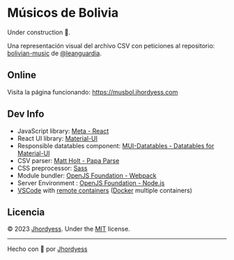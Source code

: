 # Músicos de Bolivia

Under construction 👷.

Una representación visual del archivo CSV con peticiones al repositorio: [bolivian-music](https://github.com/leanguardia/bolivian-music) de [@leanguardia](https://github.com/leanguardia).

## Online

Visita la página funcionando: <https://musbol.jhordyess.com>

## Dev Info

- JavaScript library: [Meta - React](https://reactjs.org/)
- React UI library: [Material-UI](https://mui.com/)
- Responsible datatables component: [MUI-Datatables - Datatables for Material-UI](https://github.com/gregnb/mui-datatables)
- CSV parser: [Matt Holt - Papa Parse](https://www.papaparse.com/)
- CSS preprocessor: [Sass](https://sass-lang.com/)
- Module bundler: [OpenJS Foundation - Webpack](https://webpack.js.org/)
- Server Environment : [OpenJS Foundation - Node.js](https://nodejs.org/)
- [VSCode](https://code.visualstudio.com/) with [remote containers](https://code.visualstudio.com/docs/remote/containers) ([Docker](https://www.docker.com/) multiple containers)

## Licencia

© 2023 [Jhordyess](https://github.com/jhordyess). Under the [MIT](https://choosealicense.com/licenses/mit/) license.

---

Hecho con 💪 por [Jhordyess](https://www.jhordyess.com/)
